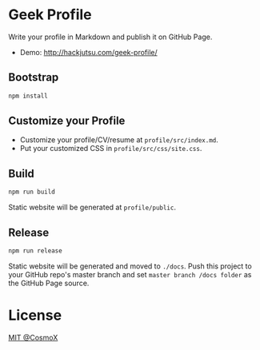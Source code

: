 # Geek Profile
Write your profile in Markdown and publish it on GitHub Page.
- Demo: http://hackjutsu.com/geek-profile/

## Bootstrap
```bash
npm install
```

## Customize your Profile
- Customize your profile/CV/resume at `profile/src/index.md`.
- Put your customized CSS in `profile/src/css/site.css`.

## Build
```bash
npm run build
```
Static website will be generated at `profile/public`.

## Release
```bash
npm run release
```
Static website will be generated and moved to `./docs`.
Push this project to your GitHub repo's master branch and set `master branch /docs folder` as the GitHub Page source.


# License
[MIT @CosmoX](./LICENSE)

